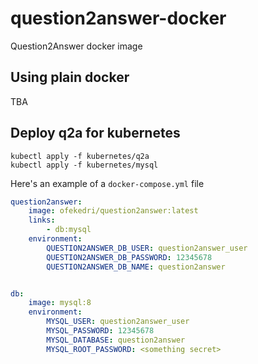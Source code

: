 # question2answer-docker
Question2Answer docker image

## Using plain docker
TBA

## Deploy q2a for kubernetes
```
kubectl apply -f kubernetes/q2a 
kubectl apply -f kubernetes/mysql 
```


Here's an example of a `docker-compose.yml` file
```yaml
question2answer:
    image: ofekedri/question2answer:latest
    links:
        - db:mysql
    environment:
        QUESTION2ANSWER_DB_USER: question2answer_user
        QUESTION2ANSWER_DB_PASSWORD: 12345678
        QUESTION2ANSWER_DB_NAME: question2answer


db:
    image: mysql:8
    environment:
        MYSQL_USER: question2answer_user
        MYSQL_PASSWORD: 12345678
        MYSQL_DATABASE: question2answer
        MYSQL_ROOT_PASSWORD: <something secret>

```
